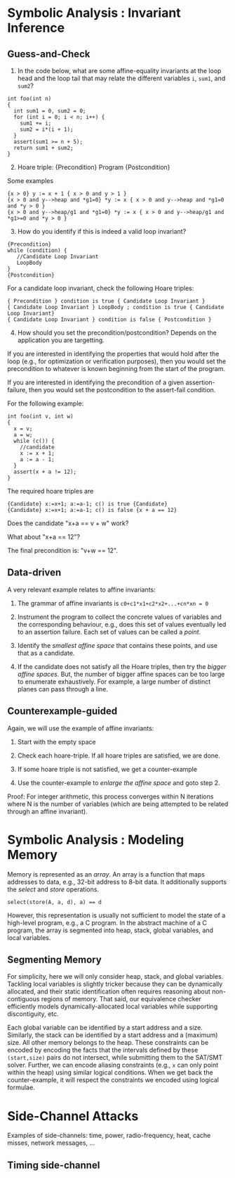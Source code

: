 # Symbolic Analysis : Invariant Inference

## Guess-and-Check
1. In the code below, what are some affine-equality invariants at the loop head and the loop tail that may relate the different variables `i`, `sum1`, and `sum2`?
```
int foo(int n)
{
  int sum1 = 0, sum2 = 0;
  for (int i = 0; i < n; i++) {
    sum1 += i;
    sum2 = i*(i + 1);
  }
  assert(sum1 >= n + 5);
  return sum1 + sum2;
}
```

2. Hoare triple:  {Precondition} Program {Postcondition}

Some examples
```
{x > 0} y := x + 1 { x > 0 and y > 1 }
{x > 0 and y-->heap and *g1=0} *y := x { x > 0 and y-->heap and *g1=0 and *y > 0 }
{x > 0 and y-->heap/g1 and *g1=0} *y := x { x > 0 and y-->heap/g1 and *g1>=0 and *y > 0 }
```

3. How do you identify if this is indeed a valid loop invariant?
```
{Precondition}
while (condition) {
   //Candidate Loop Invariant
   LoopBody
}
{Postcondition}
```

For a candidate loop invariant, check the following Hoare triples:
```
{ Precondition } condition is true { Candidate Loop Invariant }
{ Candidate Loop Invariant } LoopBody ; condition is true { Candidate Loop Invariant}
{ Candidate Loop Invariant } condition is false { Postcondition }
```

4. How should you set the precondition/postcondition? Depends on the application you are targetting.

If you are interested in identifying the properties that would hold after the loop (e.g., for optimization or verification purposes), then you would set the precondition to whatever is known beginning from the start of the program.

If you are interested in identifying the precondition of a given assertion-failure, then you would set the postcondition to the assert-fail condition.

For the following example:
```
int foo(int v, int w)
{
  x = v;
  a = w;
  while (c()) {
    //candidate
    x := x + 1;
    a := a - 1;
  }
  assert(x + a != 12);
}
```
The required hoare triples are
```
{Candidate} x:=x+1; a:=a-1; c() is true {Candidate}
{Candidate} x:=x+1; a:=a-1; c() is false {x + a == 12}
```

Does the candidate "x+a == v + w" work?

What about "x+a == 12"?

The final precondition is: "v+w == 12".

## Data-driven

A very relevant example relates to affine invariants:

1. The grammar of affine invariants is `c0+c1*x1+c2*x2+...+cn*xn = 0`

2. Instrument the program to collect the concrete values of variables and the corresponding behaviour, e.g., does this set of values eventually led to an assertion failure.  Each set of values can be called a _point_.

3. Identify the _smallest affine space_ that contains these points, and use that as a candidate.

4. If the candidate does not satisfy all the Hoare triples, then try the _bigger affine spaces_.  But, the number of bigger affine spaces can be too large to enumerate exhaustively.  For example, a large number of distinct planes can pass through a line.

## Counterexample-guided

Again, we will use the example of affine invariants:

1. Start with the empty space

2. Check each hoare-triple.  If all hoare triples are satisfied, we are done.

3. If some hoare triple is not satisfied, we get a counter-example

4. Use the counter-example to _enlarge the affine space_ and goto step 2.

Proof: For integer arithmetic, this process converges within N iterations where N is the number of variables (which are being attempted to be related through an affine invariant).


# Symbolic Analysis : Modeling Memory

Memory is represented as an _array_.  An array is a function that maps addresses to data, e.g., 32-bit address to 8-bit data.  It additionally supports the _select_ and _store_ operations.

```
select(store(A, a, d), a) == d
```

However, this representation is usually not sufficient to model the state of a high-level program, e.g., a C program.  In the abstract machine of a C program, the array is segmented into heap, stack, global variables, and local variables.

## Segmenting Memory

For simplicity, here we will only consider heap, stack, and global variables.  Tackling local variables is slightly tricker because they can be dynamically allocated, and their static identification often requires reasoning about non-contiguous regions of memory.  That said, our equivalence checker efficiently models dynamically-allocated local variables while supporting discontiguity, etc.

Each global variable can be identified by a start address and a size.  Similarly, the stack can be identified by a start address and a (maximum) size.  All other memory belongs to the heap.  These constraints can be encoded by encoding the facts that the intervals defined by these `(start,size)` pairs do not intersect, while submitting them to the SAT/SMT solver.  Further, we can encode aliasing constraints (e.g., `x` can only point within the heap) using similar logical conditions.  When we get back the counter-example, it will respect the constraints we encoded using logical formulae.

# Side-Channel Attacks

Examples of side-channels: time, power, radio-frequency, heat, cache misses, network messages, ...

## Timing side-channel
